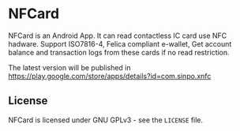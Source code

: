 # NFCard

NFCard is an Android App. It can read contactless IC card use NFC hadware. Support ISO7816-4, Felica compliant e-wallet, Get account balance and transaction logs from these cards if no read restriction.

The latest version will be published in https://play.google.com/store/apps/details?id=com.sinpo.xnfc





License
-------
NFCard is licensed under GNU GPLv3 - see the ``LICENSE`` file.
